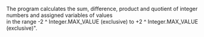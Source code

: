 The program calculates the sum, difference, product and quotient of integer numbers and assigned variables of values  
in the range -2 ^ Integer.MAX_VALUE (exclusive) to +2 ^ Integer.MAX_VALUE (exclusive)".
